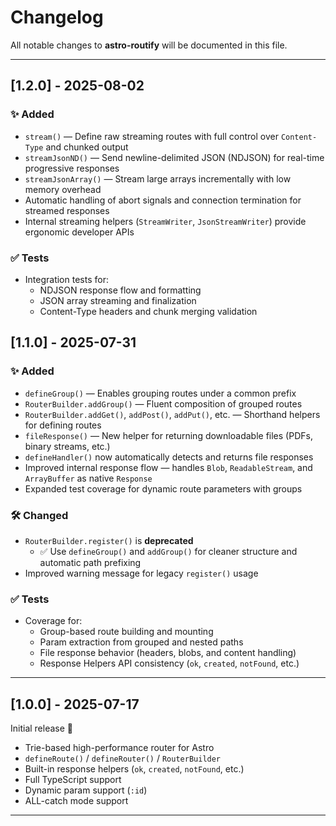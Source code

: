# Changelog

All notable changes to **astro-routify** will be documented in this file.

---

## [1.2.0] - 2025-08-02

### ✨ Added

- `stream()` — Define raw streaming routes with full control over `Content-Type` and chunked output
- `streamJsonND()` — Send newline-delimited JSON (NDJSON) for real-time progressive responses
- `streamJsonArray()` — Stream large arrays incrementally with low memory overhead
- Automatic handling of abort signals and connection termination for streamed responses
- Internal streaming helpers (`StreamWriter`, `JsonStreamWriter`) provide ergonomic developer APIs

### ✅ Tests

- Integration tests for:
  - NDJSON response flow and formatting
  - JSON array streaming and finalization
  - Content-Type headers and chunk merging validation

## [1.1.0] - 2025-07-31

### ✨ Added

- `defineGroup()` — Enables grouping routes under a common prefix
- `RouterBuilder.addGroup()` — Fluent composition of grouped routes
- `RouterBuilder.addGet()`, `addPost()`, `addPut()`, etc. — Shorthand helpers for defining routes
- `fileResponse()` — New helper for returning downloadable files (PDFs, binary streams, etc.)
- `defineHandler()` now automatically detects and returns file responses
- Improved internal response flow — handles `Blob`, `ReadableStream`, and `ArrayBuffer` as native `Response`
- Expanded test coverage for dynamic route parameters with groups

### 🛠 Changed

- `RouterBuilder.register()` is **deprecated**
  - ✅ Use `defineGroup()` and `addGroup()` for cleaner structure and automatic path prefixing
- Improved warning message for legacy `register()` usage

### ✅ Tests

- Coverage for:
  - Group-based route building and mounting
  - Param extraction from grouped and nested paths
  - File response behavior (headers, blobs, and content handling)
  - Response Helpers API consistency (`ok`, `created`, `notFound`, etc.)

---

## [1.0.0] - 2025-07-17

Initial release 🎉

- Trie-based high-performance router for Astro
- `defineRoute()` / `defineRouter()` / `RouterBuilder`
- Built-in response helpers (`ok`, `created`, `notFound`, etc.)
- Full TypeScript support
- Dynamic param support (`:id`)
- ALL-catch mode support

---

